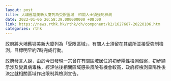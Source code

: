```yaml
---
layout: post
title: 大埔舊墟美新大廈列為受限區域　相關人士須強制檢測
date: 2022-01-06 20:58:39.000000000 +08:00
link: https://news.rthk.hk/rthk/ch/component/k2/1627687-20220106.htm
categories: rthk
---
```


政府將大埔舊墟美新大廈列為「受限區域」，有關人士須留在其處所並接受強制檢測，目標明早約7時完成行動。

政府發言人說，由於今日發現一宗曾在有關區域居住的初步陽性檢測個案，初步顯示涉及變異病毒株，經評估後相關區域感染風險有機會較高，政府經檢測呈陽性後決定就相關區域作出限制與檢測宣告。
